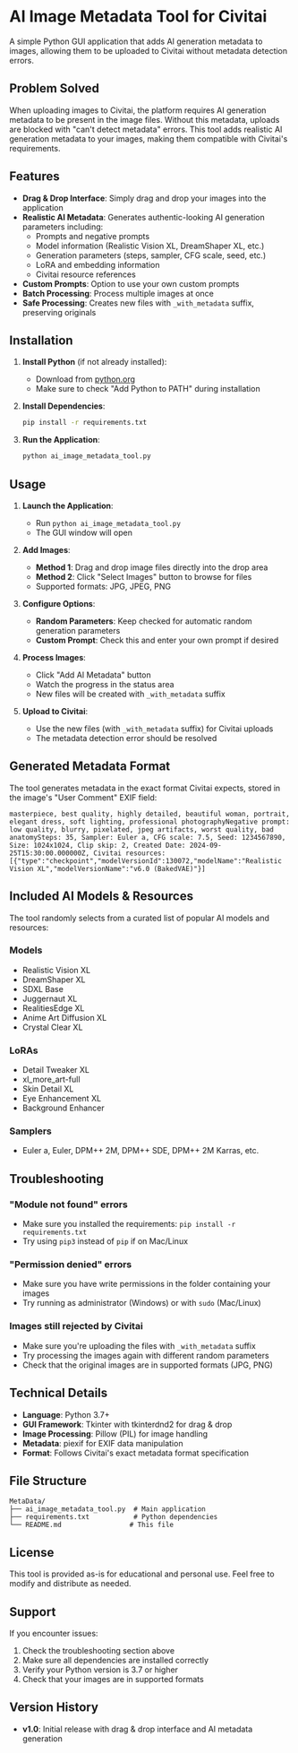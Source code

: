 # AI Image Metadata Tool for Civitai

A simple Python GUI application that adds AI generation metadata to images, allowing them to be uploaded to Civitai without metadata detection errors.

## Problem Solved

When uploading images to Civitai, the platform requires AI generation metadata to be present in the image files. Without this metadata, uploads are blocked with "can't detect metadata" errors. This tool adds realistic AI generation metadata to your images, making them compatible with Civitai's requirements.

## Features

- **Drag & Drop Interface**: Simply drag and drop your images into the application
- **Realistic AI Metadata**: Generates authentic-looking AI generation parameters including:
  - Prompts and negative prompts
  - Model information (Realistic Vision XL, DreamShaper XL, etc.)
  - Generation parameters (steps, sampler, CFG scale, seed, etc.)
  - LoRA and embedding information
  - Civitai resource references
- **Custom Prompts**: Option to use your own custom prompts
- **Batch Processing**: Process multiple images at once
- **Safe Processing**: Creates new files with `_with_metadata` suffix, preserving originals

## Installation

1. **Install Python** (if not already installed):
   - Download from [python.org](https://python.org)
   - Make sure to check "Add Python to PATH" during installation

2. **Install Dependencies**:
   ```bash
   pip install -r requirements.txt
   ```

3. **Run the Application**:
   ```bash
   python ai_image_metadata_tool.py
   ```

## Usage

1. **Launch the Application**:
   - Run `python ai_image_metadata_tool.py`
   - The GUI window will open

2. **Add Images**:
   - **Method 1**: Drag and drop image files directly into the drop area
   - **Method 2**: Click "Select Images" button to browse for files
   - Supported formats: JPG, JPEG, PNG

3. **Configure Options**:
   - **Random Parameters**: Keep checked for automatic random generation parameters
   - **Custom Prompt**: Check this and enter your own prompt if desired

4. **Process Images**:
   - Click "Add AI Metadata" button
   - Watch the progress in the status area
   - New files will be created with `_with_metadata` suffix

5. **Upload to Civitai**:
   - Use the new files (with `_with_metadata` suffix) for Civitai uploads
   - The metadata detection error should be resolved

## Generated Metadata Format

The tool generates metadata in the exact format Civitai expects, stored in the image's "User Comment" EXIF field:

```
masterpiece, best quality, highly detailed, beautiful woman, portrait, elegant dress, soft lighting, professional photographyNegative prompt: low quality, blurry, pixelated, jpeg artifacts, worst quality, bad anatomySteps: 35, Sampler: Euler a, CFG scale: 7.5, Seed: 1234567890, Size: 1024x1024, Clip skip: 2, Created Date: 2024-09-25T15:30:00.000000Z, Civitai resources: [{"type":"checkpoint","modelVersionId":130072,"modelName":"Realistic Vision XL","modelVersionName":"v6.0 (BakedVAE)"}]
```

## Included AI Models & Resources

The tool randomly selects from a curated list of popular AI models and resources:

### Models
- Realistic Vision XL
- DreamShaper XL  
- SDXL Base
- Juggernaut XL
- RealitiesEdge XL
- Anime Art Diffusion XL
- Crystal Clear XL

### LoRAs
- Detail Tweaker XL
- xl_more_art-full
- Skin Detail XL
- Eye Enhancement XL
- Background Enhancer

### Samplers
- Euler a, Euler, DPM++ 2M, DPM++ SDE, DPM++ 2M Karras, etc.

## Troubleshooting

### "Module not found" errors
- Make sure you installed the requirements: `pip install -r requirements.txt`
- Try using `pip3` instead of `pip` if on Mac/Linux

### "Permission denied" errors
- Make sure you have write permissions in the folder containing your images
- Try running as administrator (Windows) or with `sudo` (Mac/Linux)

### Images still rejected by Civitai
- Make sure you're uploading the files with `_with_metadata` suffix
- Try processing the images again with different random parameters
- Check that the original images are in supported formats (JPG, PNG)

## Technical Details

- **Language**: Python 3.7+
- **GUI Framework**: Tkinter with tkinterdnd2 for drag & drop
- **Image Processing**: Pillow (PIL) for image handling
- **Metadata**: piexif for EXIF data manipulation
- **Format**: Follows Civitai's exact metadata format specification

## File Structure

```
MetaData/
├── ai_image_metadata_tool.py  # Main application
├── requirements.txt           # Python dependencies
└── README.md                 # This file
```

## License

This tool is provided as-is for educational and personal use. Feel free to modify and distribute as needed.

## Support

If you encounter issues:
1. Check the troubleshooting section above
2. Make sure all dependencies are installed correctly
3. Verify your Python version is 3.7 or higher
4. Check that your images are in supported formats

## Version History

- **v1.0**: Initial release with drag & drop interface and AI metadata generation

